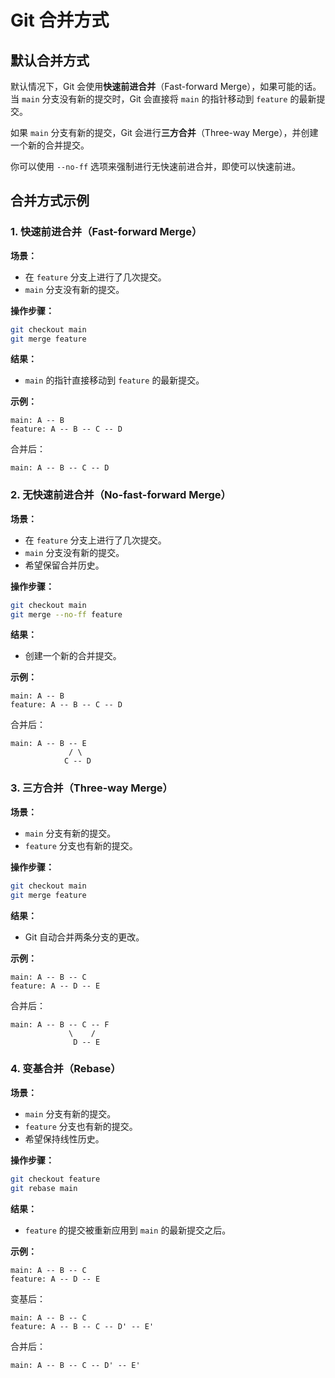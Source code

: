 # Git 合并方式

## 默认合并方式

默认情况下，Git 会使用**快速前进合并**（Fast-forward Merge），如果可能的话。当 `main` 分支没有新的提交时，Git 会直接将 `main` 的指针移动到 `feature` 的最新提交。

如果 `main` 分支有新的提交，Git 会进行**三方合并**（Three-way Merge），并创建一个新的合并提交。

你可以使用 `--no-ff` 选项来强制进行无快速前进合并，即使可以快速前进。

## 合并方式示例

### 1. 快速前进合并（Fast-forward Merge）

**场景：**

- 在 `feature` 分支上进行了几次提交。
- `main` 分支没有新的提交。

**操作步骤：**

```bash
git checkout main
git merge feature
```

**结果：**

- `main` 的指针直接移动到 `feature` 的最新提交。

**示例：**

```
main: A -- B
feature: A -- B -- C -- D
```

合并后：

```
main: A -- B -- C -- D
```

### 2. 无快速前进合并（No-fast-forward Merge）

**场景：**

- 在 `feature` 分支上进行了几次提交。
- `main` 分支没有新的提交。
- 希望保留合并历史。

**操作步骤：**

```bash
git checkout main
git merge --no-ff feature
```

**结果：**

- 创建一个新的合并提交。

**示例：**

```
main: A -- B
feature: A -- B -- C -- D
```

合并后：

```
main: A -- B -- E
             / \
            C -- D
```

### 3. 三方合并（Three-way Merge）

**场景：**

- `main` 分支有新的提交。
- `feature` 分支也有新的提交。

**操作步骤：**

```bash
git checkout main
git merge feature
```

**结果：**

- Git 自动合并两条分支的更改。

**示例：**

```
main: A -- B -- C
feature: A -- D -- E
```

合并后：

```
main: A -- B -- C -- F
             \    /
              D -- E
```

### 4. 变基合并（Rebase）

**场景：**

- `main` 分支有新的提交。
- `feature` 分支也有新的提交。
- 希望保持线性历史。

**操作步骤：**

```bash
git checkout feature
git rebase main
```

**结果：**

- `feature` 的提交被重新应用到 `main` 的最新提交之后。

**示例：**

```
main: A -- B -- C
feature: A -- D -- E
```

变基后：

```
main: A -- B -- C
feature: A -- B -- C -- D' -- E'
```

合并后：

```
main: A -- B -- C -- D' -- E'
```

